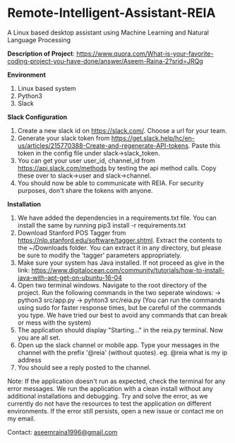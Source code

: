 # Remote-Intelligent-Assistant-REIA
A Linux based desktop assistant using Machine Learning and Natural Language Processing

**Description of Project**: https://www.quora.com/What-is-your-favorite-coding-project-you-have-done/answer/Aseem-Raina-2?srid=JRQg

**Environment**
1. Linux based system
2. Python3
3. Slack

**Slack Configuration**
1. Create a new slack id on https://slack.com/. Choose a url for your team.
2. Generate your slack token from https://get.slack.help/hc/en-us/articles/215770388-Create-and-regenerate-API-tokens.
   Paste this token in the config file under slack->slack_token.
3. You can get your user user_id, channel_id from https://api.slack.com/methods by testing the api method calls.
   Copy these over to slack->user and slack->channel.
4. You should now be able to communicate with REIA. For security purposes, don't share the tokens with anyone. 

**Installation**
1. We have added the dependencies in a requirements.txt file. You can install the same by running 
   pip3 install -r requirements.txt
2. Download Stanford POS Tagger from https://nlp.stanford.edu/software/tagger.shtml. Extract the contents to the ~/Downloads
   folder. You can extract it in any directory, but please be sure to modify the 'tagger' parameters appropriately.
3. Make sure your system has Java installed. If not proceed as give in the link:
   https://www.digitalocean.com/community/tutorials/how-to-install-java-with-apt-get-on-ubuntu-16-04
4. Open two terminal windows. Navigate to the root directory of the project. Run the following commands in the two seperate
   windows:
   -> python3 src/app.py
   -> pyhton3 src/reia.py
   (You can run the commands using sudo for faster response times, but be careful of the commands you type. We have tried our best
   to avoid any commands that can break or mess with the system)
5. The application should display "Starting..." in the reia.py terminal. Now you are all set.
6. Open up the slack channel or mobile app. Type your messages in the channel with the prefix '@reia' (without quotes).
   eg. @reia what is my ip address
7. You should see a reply posted to the channel.

Note: If the application doesn't run as expected, check the terminal for any error messages. We run the application with a clean install without any additional installations and debugging. Try and solve the error, as we currently do not have the resources to test the application on different environments. If the error still persists, open a new issue or contact me on my email.

Contact: aseemraina1996@gmail.com
